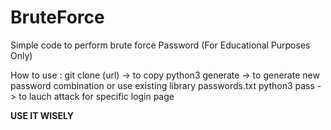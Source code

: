 # BruteForce
Simple code to perform brute force Password (For Educational Purposes Only)

How to use :
git clone (url) -> to copy
python3 generate -> to generate new password combination or use existing library passwords.txt
python3 pass -> to lauch attack for specific login page

**USE IT WISELY**
